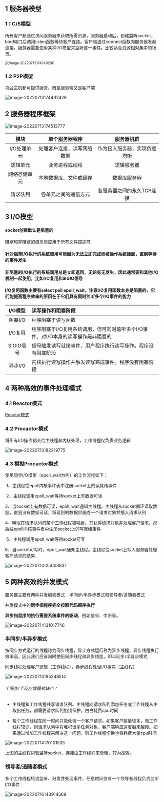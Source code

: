 ## 1	服务器模型

### 1.1	C/S模型

所有客户都通过访问服务器来获取所需资源，服务器启动后，创建监听socket，bind端口后调用listen函数等待客户连接。客户端通过connect函数向服务器发起连接。服务器需要使用某种I/O模型来监听这一事件。比较适合资源相对集中的场景。

<img src="../image/image-20220713174249230.png" alt="image-20220713174249230" style="zoom:80%;" />

### 1.2	P2P模型

每台主机都可提供服务，既是服务端又是客户端

![image-20220713174432429](../image/image-20220713174432429.png)

## 2	服务器程序框架

![image-20220713174513777](../image/image-20220713174513777.png)

|     模块     |       单个服务器程序       |          服务器机群          |
| :----------: | :------------------------: | :--------------------------: |
| I/O处理单元  | 处理客户连接，读写网络数据 | 作为接入服务器，实现负载均衡 |
|   逻辑单元   |       业务进程或线程       |          逻辑服务器          |
| 网络存储单元 |   本地数据库、文件或缓存   |         数据库服务器         |
|   请求队列   |    各单元之间的通信方式    |  各服务器之间的永久TCP连接   |

## 3	I/O模型

#### socket创建默认是阻塞的

阻塞和非阻塞的概念能应用于所有文件描述符

#### 针对阻塞I/O执行的系统调用可能因为无法立即完成而被操作系统挂起，直到等待的事件发生

#### 非阻塞的I/O执行的系统调用总是立即返回，无论有无发生，因此通常要和其他I/O机制一起使用，比如I/O复用和SIGIO信号

#### I/O复用函数主要有select poll epoll_wait，注意I/O复用函数本身是阻塞的，它们能提高程序效率的原因在于它们具有同时监听多个I/O事件的能力

|  I/O模型  | 读写操作和阻塞阶段                                           |
| :-------: | :----------------------------------------------------------- |
|  阻塞I/O  | 程序阻塞于读写函数                                           |
|  I/O复用  | 程序阻塞于I/O复用系统调用，但可同时监听多个I/O事件。对I/O本身的读写操作是非阻塞的 |
| SIGIO信号 | 信号触发读写就绪事件，用户程序执行读写操作。程序没有阻塞阶段 |
|  异步I/O  | 内核执行读写操作并触发读写完成事件。程序没有阻塞阶段         |

## 4	两种高效的事件处理模式

### 4.1	Reactor模式

[Reactor模式](.\Reactor模式.md)

### 4.2	Procactor模式

将所有I/O操作都交给主线程和内核处理，工作线程仅负责业务逻辑

![image-20220713182219775](../image/image-20220713182219775.png)

### 4.3	模拟Procactor模式

使用同步I/O模型（epoll_wait为例）的工作流程如下：

​	1、主线程往epoll内核事件表中注册socket上的读就绪事件

​	2、主线程调用epoll_wait等待socket上有数据可读

​	3、当socket上有数据可读，epoll_wait通知主线程。主线程从socket循环读取数据，直到没有数据可读，将读到的数据封装成一个请求对象并插入请求队列

​	4、睡眠在请求队列的某个工作线程被唤醒，其获得请求对象并处理客户请求，然后往epoll内核事件表中注册socket上的写就绪事件

​	5、主线程调用epoll_wait等待socket可写

​	6、当socket可写时，epoll_wait通知主线程。主线程往socket上写入服务器处理客户请求的结果

![image-20220714125008837](../image/image-20220714125008837.png)

## 5	两种高效的并发模式

服务器主要有两种并发编程模式：半同步/半异步模式和领导者/追随者模式

并发模式中的**同步指程序完全按照代码顺序执行**

**异步指程序的执行需要系统事件的驱动**，例如信号、中断等。

![image-20220714131017746](../image/image-20220714131017746.png)

### 半同步/半异步模式

按同步方式运行的线程称为同步线程，异步方式运行称为异步线程，异步线程执行效率高，因此我们应该同时使用同步线程和异步线程，即半同步/半异步模式

同步线程处理客户逻辑（工作线程），异步线程处理I/O事件（主线程）

![image-20220714165248514](../image/image-20220714165248514.png)

###### 半同步/半反应堆模式缺点：

- 主线程和工作线程共享请求队列。主线程向请求队列添加任务或工作线程从中取出任务，都需要请求队列加锁保护，白白耗费cpu时间

- 每个工作线程在同一时间只能处理一个客户请求。如果客户数量较多，而工作线程较少，则请求队列中将堆积很多任务对象，客户端响应速度越来越慢。如果通过增加工作线程来解决这一问题，则工作线程切换也将耗费大量cpu时间

![image-20220714170101533](../image/image-20220714170101533.png)

上图的主线程只管监听socket，连接由工作线程来管理，较为高效。

### 领导者/追随者模式

多个工作线程轮流监听、分发并处理事件，任意时间仅有一个领导者线程负责监听I/O事件

![image-20220716143914669](../image/image-20220716143914669.png)